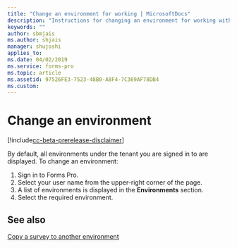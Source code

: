 ```yaml
---
title: "Change an environment for working | MicrosoftDocs"
description: "Instructions for changing an environment for working with Microsoft Forms Pro"
keywords: ""
author: sbmjais
ms.author: shjais
manager: shujoshi
applies_to: 
ms.date: 04/02/2019
ms.service: forms-pro
ms.topic: article
ms.assetid: 97526FE3-7523-48B0-A8F4-7C369AF78DB4
ms.custom: 
---
```


# Change an environment

[!include[cc-beta-prerelease-disclaimer](includes/cc-beta-prerelease-disclaimer.md)]

By default, all environments under the tenant you are signed in to are displayed. To change an environment:

1. Sign in to Forms Pro. 
2. Select your user name from the upper-right corner of the page.
3. A list of environments is displayed in the **Environments** section.
4. Select the required environment.

## See also

[Copy a survey to another environment](copy-survey-environment.md)